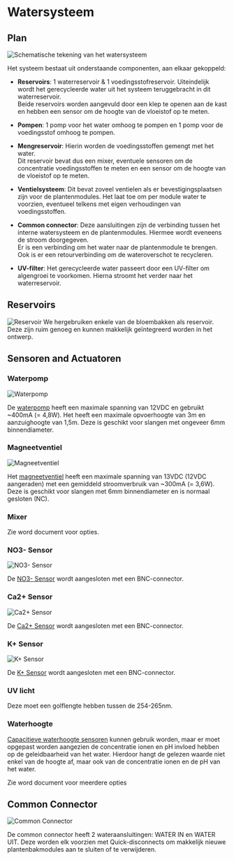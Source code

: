 # Watersysteem
## Plan
![Schematische tekening van het watersysteem](./assets/Schema_Watersysteem.png)

Het systeem bestaat uit onderstaande componenten, aan elkaar gekoppeld:

- **Reservoirs**:
1 waterreservoir & 1 voedingsstofreservoir. Uiteindelijk wordt het gerecycleerde water uit het systeem teruggebracht in dit waterreservoir.  
Beide reservoirs worden aangevuld door een klep te openen aan de kast en hebben een sensor om de hoogte van de vloeistof op te meten.

- **Pompen**:
1 pomp voor het water omhoog te pompen en 1 pomp voor de voedingsstof omhoog te pompen.

- **Mengreservoir**:
Hierin worden de voedingsstoffen gemengt met het water.  
Dit reservoir bevat dus een mixer, eventuele sensoren om de concentratie voedingsstoffen te meten en een sensor om de hoogte van de vloeistof op te meten.

- **Ventielsysteem**:
Dit bevat zoveel ventielen als er bevestigingsplaatsen zijn voor de plantenmodules. Het laat toe om per module water te voorzien, eventueel telkens met eigen verhoudingen van voedingsstoffen.

- **Common connector**:
Deze aansluitingen zijn de verbinding tussen het interne watersysteem en de plantenmodules. Hiermee wordt eveneens de stroom doorgegeven.  
Er is een verbinding om het water naar de plantenmodule te brengen. Ook is er een retourverbinding om de wateroverschot te recycleren.

- **UV-filter**:
Het gerecycleerde water passeert door een UV-filter om algengroei te voorkomen. Hierna stroomt het verder naar het waterreservoir.


## Reservoirs
![Reservoir](./assets/reservoir.JPEG)
We hergebruiken enkele van de bloembakken als reservoir. Deze zijn ruim genoeg en kunnen makkelijk geïntegreerd worden in het ontwerp.


## Sensoren and Actuatoren

### Waterpomp

![Waterpomp](./assets/Waterpomp.jpg)

De [waterpomp](https://www.tinytronics.nl/nl/mechanica-en-actuatoren/motoren/pompen/waterpomp-12v) heeft een maximale spanning van 12VDC en gebruikt ~400mA (= 4,8W). Het heeft een maximale opvoerhoogte van 3m en aanzuighoogte van 1,5m. Deze is geschikt voor slangen met ongeveer 6mm binnendiameter.

### Magneetventiel

![Magneetventiel](./assets/Magneetventiel.jpg)

Het [magneetventiel](https://www.tinytronics.nl/nl/mechanica-en-actuatoren/solenoids/magneetventielen/magneetventiel-normaal-gesloten-12v-dc-nylon-6mm) heeft een maximale spanning van 13VDC (12VDC aangeraden) met een gemiddeld stroomverbruik van ~300mA (= 3,6W). Deze is geschikt voor slangen met 6mm binnendiameter en is normaal gesloten (NC).

### Mixer

Zie word document voor opties.

### NO3- Sensor

![NO3- Sensor](./assets/Voedingsstofsensor.png)

De [NO3- Sensor](http://www.measureteq.com/electrode-and-sensor/ion-selective-electrode/ise-2922-no3-nitrate-ion-selective-electrode.html) wordt aangesloten met een BNC-connector.

### Ca2+ Sensor

![Ca2+ Sensor](./assets/Voedingsstofsensor.png)

De [Ca2+ Sensor](http://www.measureteq.com/electrode-and-sensor/ion-selective-electrode/ise-2923-calcium-ion-selective-electrode-ise.html) wordt aangesloten met een BNC-connector.

### K+ Sensor

![K+ Sensor](./assets/Voedingsstofsensor.png)

De [K+ Sensor](http://www.measureteq.com/electrode-and-sensor/ion-selective-electrode/ise-2920-potassium-ion-selective-electrode.html) wordt aangesloten met een BNC-connector.

### UV licht

Deze moet een golflengte hebben tussen de 254-265nm.

### Waterhoogte

[Capacitieve waterhoogte sensoren](https://www.tinytronics.nl/en/sensors/liquid/water-level-sensor) kunnen gebruik worden, maar er moet opgepast worden aangezien de concentratie ionen en pH invloed hebben op de geleidbaarheid van het water. Hierdoor hangt de gelezen waarde niet enkel van de hoogte af, maar ook van de concentratie ionen en de pH van het water.

Zie word document voor meerdere opties

## Common Connector

![Common Connector](./assets/Common_connector.png)

De common connector heeft 2 wateraansluitingen: WATER IN en WATER UIT. Deze worden elk voorzien met Quick-disconnects om makkelijk nieuwe plantenbakmodules aan te sluiten of te verwijderen.